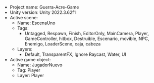 <!-- UNITY CODE ASSIST INSTRUCTIONS START -->
- Project name: Guerra-Acre-Game
- Unity version: Unity 2022.3.62f1
- Active scene:
  - Name: EscenaUno
  - Tags:
    - Untagged, Respawn, Finish, EditorOnly, MainCamera, Player, GameController, hitbox, Destruible, Escenario, movible, NPC, Enemigo, LoaderScene, caja, cabeza
  - Layers:
    - Default, TransparentFX, Ignore Raycast, Water, UI
- Active game object:
  - Name: JugadorNuevo
  - Tag: Player
  - Layer: Player
<!-- UNITY CODE ASSIST INSTRUCTIONS END -->